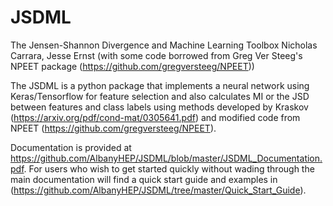 # JSDML
The Jensen-Shannon Divergence and Machine Learning Toolbox
Nicholas Carrara, Jesse Ernst
(with some code borrowed from Greg Ver Steeg's NPEET package (https://github.com/gregversteeg/NPEET))

The JSDML is a python package that implements a neural network using Keras/Tensorflow for feature selection and also calculates MI or the JSD between features and class labels using methods developed by Kraskov (https://arxiv.org/pdf/cond-mat/0305641.pdf) and modified code from NPEET (https://github.com/gregversteeg/NPEET).

Documentation is provided at https://github.com/AlbanyHEP/JSDML/blob/master/JSDML_Documentation.pdf.  For users who wish to get started quickly without wading through the main documentation will find a quick start guide and examples in (https://github.com/AlbanyHEP/JSDML/tree/master/Quick_Start_Guide).  
